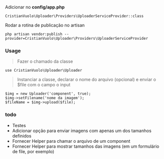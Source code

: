 Adicionar no **config/app.php**

    CristianVuolo\Uploader\Providers\UploaderServiceProvider::class

Rodar a rotina de publicação no artisan

    php artisan vendor:publish --provider=CristianVuolo\Uploader\Providers\UploaderServiceProvider

### Usage

> Fazer o chamado da classe

    use CristianVuolo\Uploader\Uploader

> Instanciar a classe, declarar o nome do arquivo (opcional) e enviar o $file com o campo o input

    $img = new Uploader('component', true);
    $img->setFilename('nome da imagem');
    $fileName = $img->upload($file);


### todo

- Testes
- Adicionar opção para enviar imagens com apenas um dos tamanhos definidos
- Fornecer Helper para chamar o arquivo de um component
- Fornecer Helper para mostrar tamanhos das imagens (em um formulário de file, por exemplo)
